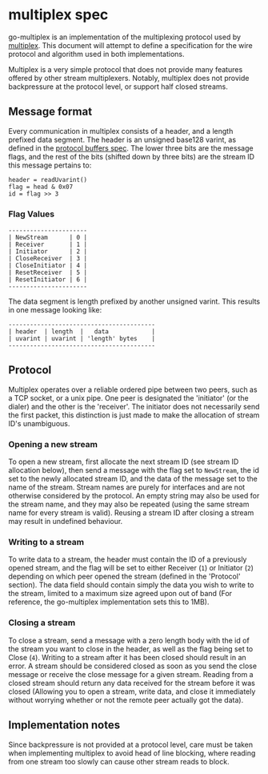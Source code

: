 # multiplex spec

go-multiplex is an implementation of the multiplexing protocol used by
[multiplex](https://github.com/maxogden/multiplex). This document will attempt
to define a specification for the wire protocol and algorithm used in both
implementations. 

Multiplex is a very simple protocol that does not provide many features offered
by other stream multiplexers. Notably, multiplex does not provide backpressure
at the protocol level, or support half closed streams.

## Message format
Every communication in multiplex consists of a header, and a length prefixed
data segment.  The header is an unsigned base128 varint, as defined in the
[protocol buffers
spec](https://developers.google.com/protocol-buffers/docs/encoding#varints).
The lower three bits are the message flags, and the rest of the bits (shifted
down by three bits) are the stream ID this message pertains to:

```
header = readUvarint()
flag = head & 0x07
id = flag >> 3
```

### Flag Values
```
----------------------
| NewStream      | 0 |
| Receiver       | 1 |
| Initiator      | 2 |
| CloseReceiver  | 3 |
| CloseInitiator | 4 |
| ResetReceiver  | 5 |
| ResetInitiator | 6 |
----------------------
```

The data segment is length prefixed by another unsigned varint. This results in
one message looking like:

```
-----------------------------------------
| header  | length  | 	data            |
| uvarint | uvarint | 'length' bytes    |
-----------------------------------------
```



## Protocol
Multiplex operates over a reliable ordered pipe between two peers, such as a
TCP socket, or a unix pipe. One peer is designated the 'initiator' (or the
dialer) and the other is the 'receiver'. The initiator does not necessarily
send the first packet, this distinction is just made to make the allocation of
stream ID's unambiguous.

### Opening a new stream
To open a new stream, first allocate the next stream ID (see stream ID
allocation below), then send a message with the flag set to `NewStream`, the id
set to the newly allocated stream ID, and the data of the message set to the
name of the stream. Stream names are purely for interfaces and are not
otherwise considered by the protocol. An empty string may also be used for the
stream name, and they may also be repeated (using the same stream name for
every stream is valid).
Reusing a stream ID after closing a stream may result in undefined behaviour.

### Writing to a stream
To write data to a stream, the header must contain the ID of a previously
opened stream, and the flag will be set to either Receiver (`1`) or Initiator
(`2`) depending on which peer opened the stream (defined in the 'Protocol'
section). The data field should contain simply the data you wish to write to
the stream, limited to a maximum size agreed upon out of band (For reference,
the go-multiplex implementation sets this to 1MB).

### Closing a stream
To close a stream, send a message with a zero length body with the id of the
stream you want to close in the header, as well as the flag being set to Close
(`4`). Writing to a stream after it has been closed should result in an error.
A stream should be considered closed as soon as you send the close message or
receive the close message for a given stream. Reading from a closed stream
should return any data received for the stream before it was closed (Allowing
you to open a stream, write data, and close it immediately without worrying
whether or not the remote peer actually got the data).

## Implementation notes
Since backpressure is not provided at a protocol level, care must be taken when
implementing multiplex to avoid head of line blocking, where reading from one
stream too slowly can cause other stream reads to block. 
